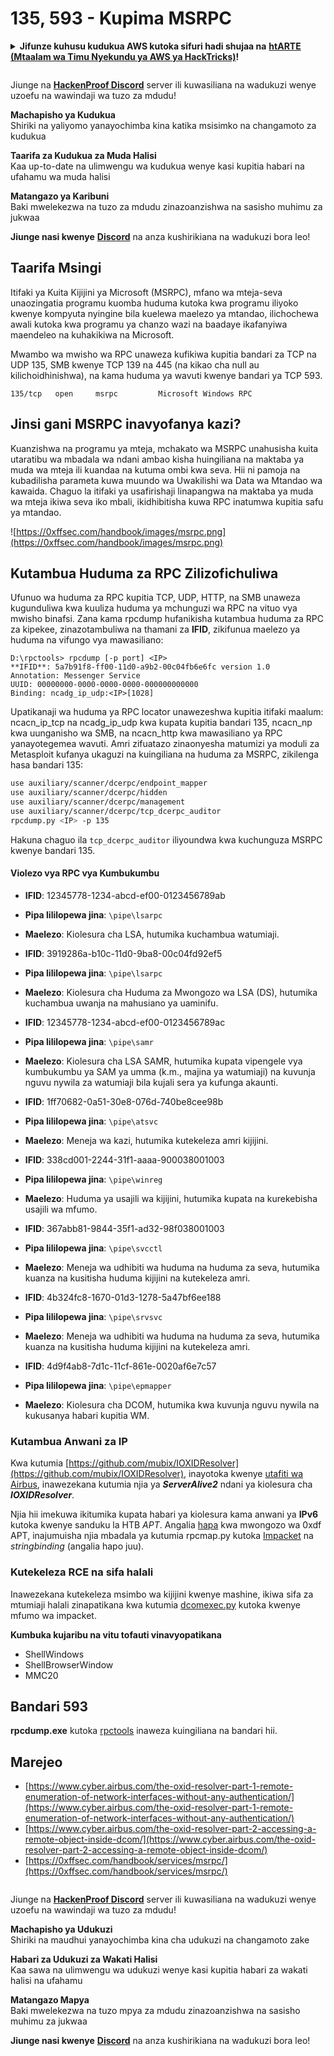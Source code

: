# 135, 593 - Kupima MSRPC

<details>

<summary><strong>Jifunze kuhusu kudukua AWS kutoka sifuri hadi shujaa na</strong> <a href="https://training.hacktricks.xyz/courses/arte"><strong>htARTE (Mtaalam wa Timu Nyekundu ya AWS ya HackTricks)</strong></a><strong>!</strong></summary>

Njia nyingine za kusaidia HackTricks:

* Ikiwa unataka kuona **kampuni yako ikitangazwa kwenye HackTricks** au **kupakua HackTricks kwa PDF** Angalia [**MIPANGO YA KUJIUNGA**](https://github.com/sponsors/carlospolop)!
* Pata [**bidhaa rasmi za PEASS & HackTricks**](https://peass.creator-spring.com)
* Gundua [**Familia ya PEASS**](https://opensea.io/collection/the-peass-family), mkusanyiko wetu wa [**NFTs**](https://opensea.io/collection/the-peass-family) ya kipekee
* **Jiunge na** 💬 [**Kikundi cha Discord**](https://discord.gg/hRep4RUj7f) au [**kikundi cha telegram**](https://t.me/peass) au **tufuate** kwenye **Twitter** 🐦 [**@carlospolopm**](https://twitter.com/hacktricks_live)**.**
* **Shiriki mbinu zako za kudukua kwa kuwasilisha PRs kwa** [**HackTricks**](https://github.com/carlospolop/hacktricks) na [**HackTricks Cloud**](https://github.com/carlospolop/hacktricks-cloud) repos za github.

</details>

<figure><img src="../../.gitbook/assets/image (1) (3) (1).png" alt=""><figcaption></figcaption></figure>

Jiunge na [**HackenProof Discord**](https://discord.com/invite/N3FrSbmwdy) server ili kuwasiliana na wadukuzi wenye uzoefu na wawindaji wa tuzo za mdudu!

**Machapisho ya Kudukua**\
Shiriki na yaliyomo yanayochimba kina katika msisimko na changamoto za kudukua

**Taarifa za Kudukua za Muda Halisi**\
Kaa up-to-date na ulimwengu wa kudukua wenye kasi kupitia habari na ufahamu wa muda halisi

**Matangazo ya Karibuni**\
Baki mwelekezwa na tuzo za mdudu zinazoanzishwa na sasisho muhimu za jukwaa

**Jiunge nasi kwenye** [**Discord**](https://discord.com/invite/N3FrSbmwdy) na anza kushirikiana na wadukuzi bora leo!

## Taarifa Msingi

Itifaki ya Kuita Kijijini ya Microsoft (MSRPC), mfano wa mteja-seva unaozingatia programu kuomba huduma kutoka kwa programu iliyoko kwenye kompyuta nyingine bila kuelewa maelezo ya mtandao, ilichochewa awali kutoka kwa programu ya chanzo wazi na baadaye ikafanyiwa maendeleo na kuhakikiwa na Microsoft.

Mwambo wa mwisho wa RPC unaweza kufikiwa kupitia bandari za TCP na UDP 135, SMB kwenye TCP 139 na 445 (na kikao cha null au kilichoidhinishwa), na kama huduma ya wavuti kwenye bandari ya TCP 593.
```
135/tcp   open     msrpc         Microsoft Windows RPC
```
## Jinsi gani MSRPC inavyofanya kazi?

Kuanzishwa na programu ya mteja, mchakato wa MSRPC unahusisha kuita utaratibu wa mbadala wa ndani ambao kisha huingiliana na maktaba ya muda wa mteja ili kuandaa na kutuma ombi kwa seva. Hii ni pamoja na kubadilisha parameta kuwa muundo wa Uwakilishi wa Data wa Mtandao wa kawaida. Chaguo la itifaki ya usafirishaji linapangwa na maktaba ya muda wa mteja ikiwa seva iko mbali, ikidhibitisha kuwa RPC inatumwa kupitia safu ya mtandao.

![https://0xffsec.com/handbook/images/msrpc.png](https://0xffsec.com/handbook/images/msrpc.png)

## **Kutambua Huduma za RPC Zilizofichuliwa**

Ufunuo wa huduma za RPC kupitia TCP, UDP, HTTP, na SMB unaweza kugunduliwa kwa kuuliza huduma ya mchunguzi wa RPC na vituo vya mwisho binafsi. Zana kama rpcdump hufanikisha kutambua huduma za RPC za kipekee, zinazotambuliwa na thamani za **IFID**, zikifunua maelezo ya huduma na vifungo vya mawasiliano:
```
D:\rpctools> rpcdump [-p port] <IP>
**IFID**: 5a7b91f8-ff00-11d0-a9b2-00c04fb6e6fc version 1.0
Annotation: Messenger Service
UUID: 00000000-0000-0000-0000-000000000000
Binding: ncadg_ip_udp:<IP>[1028]
```
Upatikanaji wa huduma ya RPC locator unawezeshwa kupitia itifaki maalum: ncacn\_ip\_tcp na ncadg\_ip\_udp kwa kupata kupitia bandari 135, ncacn\_np kwa uunganisho wa SMB, na ncacn\_http kwa mawasiliano ya RPC yanayotegemea wavuti. Amri zifuatazo zinaonyesha matumizi ya moduli za Metasploit kufanya ukaguzi na kuingiliana na huduma za MSRPC, zikilenga hasa bandari 135:
```bash
use auxiliary/scanner/dcerpc/endpoint_mapper
use auxiliary/scanner/dcerpc/hidden
use auxiliary/scanner/dcerpc/management
use auxiliary/scanner/dcerpc/tcp_dcerpc_auditor
rpcdump.py <IP> -p 135
```
Hakuna chaguo ila `tcp_dcerpc_auditor` iliyoundwa kwa kuchunguza MSRPC kwenye bandari 135.

#### Violezo vya RPC vya Kumbukumbu

* **IFID**: 12345778-1234-abcd-ef00-0123456789ab
* **Pipa lililopewa jina**: `\pipe\lsarpc`
* **Maelezo**: Kiolesura cha LSA, hutumika kuchambua watumiaji.


* **IFID**: 3919286a-b10c-11d0-9ba8-00c04fd92ef5
* **Pipa lililopewa jina**: `\pipe\lsarpc`
* **Maelezo**: Kiolesura cha Huduma za Mwongozo wa LSA (DS), hutumika kuchambua uwanja na mahusiano ya uaminifu.


* **IFID**: 12345778-1234-abcd-ef00-0123456789ac
* **Pipa lililopewa jina**: `\pipe\samr`
* **Maelezo**: Kiolesura cha LSA SAMR, hutumika kupata vipengele vya kumbukumbu ya SAM ya umma (k.m., majina ya watumiaji) na kuvunja nguvu nywila za watumiaji bila kujali sera ya kufunga akaunti.


* **IFID**: 1ff70682-0a51-30e8-076d-740be8cee98b
* **Pipa lililopewa jina**: `\pipe\atsvc`
* **Maelezo**: Meneja wa kazi, hutumika kutekeleza amri kijijini.


* **IFID**: 338cd001-2244-31f1-aaaa-900038001003
* **Pipa lililopewa jina**: `\pipe\winreg`
* **Maelezo**: Huduma ya usajili wa kijijini, hutumika kupata na kurekebisha usajili wa mfumo.


* **IFID**: 367abb81-9844-35f1-ad32-98f038001003
* **Pipa lililopewa jina**: `\pipe\svcctl`
* **Maelezo**: Meneja wa udhibiti wa huduma na huduma za seva, hutumika kuanza na kusitisha huduma kijijini na kutekeleza amri.


* **IFID**: 4b324fc8-1670-01d3-1278-5a47bf6ee188
* **Pipa lililopewa jina**: `\pipe\srvsvc`
* **Maelezo**: Meneja wa udhibiti wa huduma na huduma za seva, hutumika kuanza na kusitisha huduma kijijini na kutekeleza amri.


* **IFID**: 4d9f4ab8-7d1c-11cf-861e-0020af6e7c57
* **Pipa lililopewa jina**: `\pipe\epmapper`
* **Maelezo**: Kiolesura cha DCOM, hutumika kwa kuvunja nguvu nywila na kukusanya habari kupitia WM.

### Kutambua Anwani za IP

Kwa kutumia [https://github.com/mubix/IOXIDResolver](https://github.com/mubix/IOXIDResolver), inayotoka kwenye [utafiti wa Airbus](https://www.cyber.airbus.com/the-oxid-resolver-part-1-remote-enumeration-of-network-interfaces-without-any-authentication/), inawezekana kutumia njia ya _**ServerAlive2**_ ndani ya kiolesura cha _**IOXIDResolver**_.

Njia hii imekuwa ikitumika kupata habari ya kiolesura kama anwani ya **IPv6** kutoka kwenye sanduku la HTB _APT_. Angalia [hapa](https://0xdf.gitlab.io/2021/04/10/htb-apt.html) kwa mwongozo wa 0xdf APT, inajumuisha njia mbadala ya kutumia rpcmap.py kutoka [Impacket](https://github.com/SecureAuthCorp/impacket/) na _stringbinding_ (angalia hapo juu).

### Kutekeleza RCE na sifa halali

Inawezekana kutekeleza msimbo wa kijijini kwenye mashine, ikiwa sifa za mtumiaji halali zinapatikana kwa kutumia [dcomexec.py](https://github.com/fortra/impacket/blob/master/examples/dcomexec.py) kutoka kwenye mfumo wa impacket.

**Kumbuka kujaribu na vitu tofauti vinavyopatikana**
* ShellWindows
* ShellBrowserWindow
* MMC20


## Bandari 593

**rpcdump.exe** kutoka [rpctools](https://resources.oreilly.com/examples/9780596510305/tree/master/tools/rpctools) inaweza kuingiliana na bandari hii.

## Marejeo
* [https://www.cyber.airbus.com/the-oxid-resolver-part-1-remote-enumeration-of-network-interfaces-without-any-authentication/](https://www.cyber.airbus.com/the-oxid-resolver-part-1-remote-enumeration-of-network-interfaces-without-any-authentication/)
* [https://www.cyber.airbus.com/the-oxid-resolver-part-2-accessing-a-remote-object-inside-dcom/](https://www.cyber.airbus.com/the-oxid-resolver-part-2-accessing-a-remote-object-inside-dcom/)
* [https://0xffsec.com/handbook/services/msrpc/](https://0xffsec.com/handbook/services/msrpc/)

<figure><img src="../../.gitbook/assets/image (1) (3) (1).png" alt=""><figcaption></figcaption></figure>

Jiunge na [**HackenProof Discord**](https://discord.com/invite/N3FrSbmwdy) server ili kuwasiliana na wadukuzi wenye uzoefu na wawindaji wa tuzo za mdudu!

**Machapisho ya Udukuzi**\
Shiriki na maudhui yanayochimba kina cha udukuzi na changamoto zake

**Habari za Udukuzi za Wakati Halisi**\
Kaa sawa na ulimwengu wa udukuzi wenye kasi kupitia habari za wakati halisi na ufahamu

**Matangazo Mapya**\
Baki mwelekezwa na tuzo mpya za mdudu zinazoanzishwa na sasisho muhimu za jukwaa

**Jiunge nasi kwenye** [**Discord**](https://discord.com/invite/N3FrSbmwdy) na anza kushirikiana na wadukuzi bora leo!
